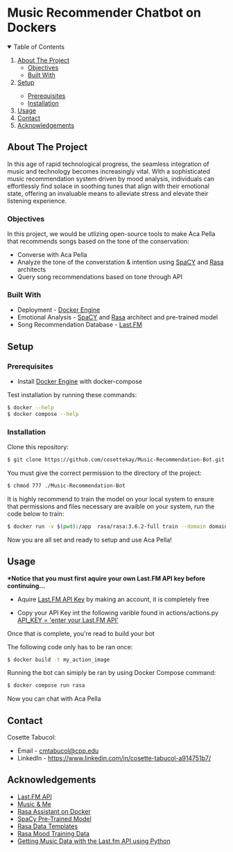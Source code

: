 # Music Recommender Chatbot on Dockers

<details open="open">
  <summary>Table of Contents</summary>
  <ol>
    <li>
      <a href="#about-the-project">About The Project</a>
      <ul>
        <li><a href="#objectives">Objectives</a></li>
        <li><a href="#built-with">Built With</a></li>
      </ul>
    </li>
    <li><a href="#setup">Setup</a></li>
    <ul>
        <li><a href="#prerequisites">Prerequisites</a></li>
        <li><a href="#installation">Installation</a></li>
      </ul>
    <li><a href="#usage">Usage</a></li>
    <li><a href="#contact">Contact</a></li>
    <li><a href="#acknowledgements">Acknowledgements</a></li>
  </ol>
</details>

## About The Project
In this age of rapid technological progress, the seamless integration of music and technology becomes increasingly vital. With a sophisticated music recommendation system driven by mood analysis, individuals can effortlessly find solace in soothing tunes that align with their emotional state, offering an invaluable means to alleviate stress and elevate their listening experience.

### Objectives
In this project, we would be utlizing open-source tools to make Aca Pella that recommends songs based on the tone of the conservation:
- Converse with Aca Pella
- Analyze the tone of the converstation & intention using [SpaCY](https://spacy.io/) and [Rasa](https://rasa.com/) architects
- Query song recommendations based on tone through API

### Built With
- Deployment - [Docker Engine](https://www.docker.com/)
- Emotional Analysis -  [SpaCY](https://spacy.io/) and [Rasa](https://rasa.com/) architect and pre-trained model
- Song Recommendation Database - [Last.FM](https://www.last.fm/)

## Setup

### Prerequisites

- Install [Docker Engine](https://docs.docker.com/engine/) with docker-compose

Test installation by running these commands:
```sh
$ docker --help
$ docker compose --help
```

### Installation
Clone this repository:
```sh
$ git clone https://github.com/cosettekay/Music-Recommendation-Bot.git
```
You must give the correct permission to the directory of the project:
```sh
$ chmod 777 ./Music-Recommendation-Bot
``` 

It is highly recommend to train the model on your local system to ensure that permissions and files necessary are avaible on your system, run the code below to train:
```sh
$ docker run -v $(pwd):/app  rasa/rasa:3.6.2-full train --domain domain.yml --data data --out models
```

Now you are all set and ready to setup and use Aca Pella!

## Usage

__*Notice that you must first aquire your own Last.FM API key before continuing...__

- Aquire [Last.FM API Key](https://www.last.fm/api) by making an account, it is completely free

- Copy your API Key int the following varible found in actions/actions.py [API_KEY = 'enter your Last.FM API'](https://github.com/cosettekay/Music-Recommendation-Bot/blob/2d3ba8d541ed20286fb06cb84bde47b9c62045ec/actions/actions.py#L16)

Once that is complete, you're read to build your bot

The following code only has to be ran once:
```sh
$ docker build -t my_action_image
```

Running the bot can simiply be ran by using Docker Compose command:
```sh
$ docker compose run rasa
```
Now you can chat with Aca Pella

## Contact

Cosette Tabucol:
- Email - cmtabucol@cpp.edu
- LinkedIn - https://www.linkedin.com/in/cosette-tabucol-a914751b7/

## Acknowledgements

- [Last.FM API](https://www.last.fm/api)
- [Music & Me](https://github.com/Srishti20022/Music-me-Chatbot_song_recommendor_system-)
- [Rasa Assistant on Docker](https://rasa.com/docs/rasa/docker/building-in-docker/)
- [SpaCy Pre-Trained Model](https://spacy.io/models/en)
- [Rasa Data Templates](https://github.com/cedextech/rasa-chatbot-templates/tree/master)
- [Rasa Mood Training Data](https://github.com/RasaHQ/NLU-training-data/tree/main/mood)
- [Getting Music Data with the Last.fm API using Python](https://www.dataquest.io/blog/last-fm-api-python/)


